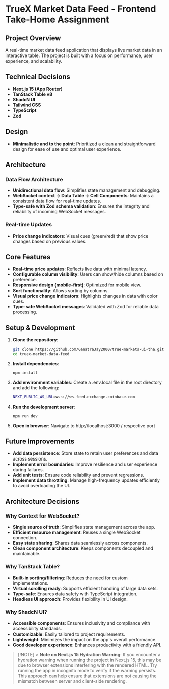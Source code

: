 # TrueX Market Data Feed - Frontend Take-Home Assignment

## Project Overview

A real-time market data feed application that displays live market data in an interactive table. The project is built with a focus on performance, user experience, and scalability.

## Technical Decisions

- **Next.js 15 (App Router)**
- **TanStack Table v8**
- **ShadcN UI**
- **Tailwind CSS**
- **TypeScript**
- **Zod**

## Design

- **Minimalistic and to the point**: Prioritized a clean and straightforward design for ease of use and optimal user experience.

## Architecture

### Data Flow Architecture

- **Unidirectional data flow**: Simplifies state management and debugging.
- **WebSocket context → Data Table → Cell Components**: Maintains a consistent data flow for real-time updates.
- **Type-safe with Zod schema validation**: Ensures the integrity and reliability of incoming WebSocket messages.

### Real-time Updates

- **Price change indicators**: Visual cues (green/red) that show price changes based on previous values.

## Core Features

- **Real-time price updates**: Reflects live data with minimal latency.
- **Configurable column visibility**: Users can show/hide columns based on preference.
- **Responsive design (mobile-first)**: Optimized for mobile view.
- **Sort functionality**: Allows sorting by columns.
- **Visual price change indicators**: Highlights changes in data with color cues.
- **Type-safe WebSocket messages**: Validated with Zod for reliable data processing.

## Setup & Development

1. **Clone the repository**:
   ```bash
   git clone https://github.com/GanatraJay2000/true-markets-ui-tha.git
   cd truex-market-data-feed
   ```
2. **Install dependencies**:
   ```bash
   npm install
   ```
3. **Add environment variables**: Create a .env.local file in the root directory and add the following:
   ```bash
   NEXT_PUBLIC_WS_URL=wss://ws-feed.exchange.coinbase.com
   ```
4. **Run the development server**:
   ```bash
   npm run dev
   ```
5. **Open in browser**: Navigate to http://localhost:3000 / respective port

## Future Improvements

- **Add data persistence**: Store state to retain user preferences and data across sessions.
- **Implement error boundaries**: Improve resilience and user experience during failures.
- **Add unit tests**: Ensure code reliability and prevent regressions.
- **Implement data throttling**: Manage high-frequency updates efficiently to avoid overloading the UI.

## Architecture Decisions

### Why Context for WebSocket?

- **Single source of truth**: Simplifies state management across the app.
- **Efficient resource management**: Reuses a single WebSocket connection.
- **Easy state sharing**: Shares data seamlessly across components.
- **Clean component architecture**: Keeps components decoupled and maintainable.

### Why TanStack Table?

- **Built-in sorting/filtering**: Reduces the need for custom implementations.
- **Virtual scrolling ready**: Supports efficient handling of large data sets.
- **Type-safe**: Ensures data safety with TypeScript integration.
- **Headless UI approach**: Provides flexibility in UI design.

### Why ShadcN UI?

- **Accessible components**: Ensures inclusivity and compliance with accessibility standards.
- **Customizable**: Easily tailored to project requirements.
- **Lightweight**: Minimizes the impact on the app's overall performance.
- **Good developer experience**: Enhances productivity with a friendly API.

> [!NOTE] > **Note on Next.js 15 Hydration Warning**: If you encounter a hydration warning when running the project in Next.js 15, this may be due to browser extensions interfering with the rendered HTML. Try running the app in incognito mode to verify if the warning persists. This approach can help ensure that extensions are not causing the mismatch between server and client-side rendering.
